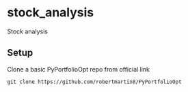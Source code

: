 # stock_analysis
Stock analysis


## Setup

Clone a basic PyPortfolioOpt repo from official link
```
git clone https://github.com/robertmartin8/PyPortfolioOpt
```

